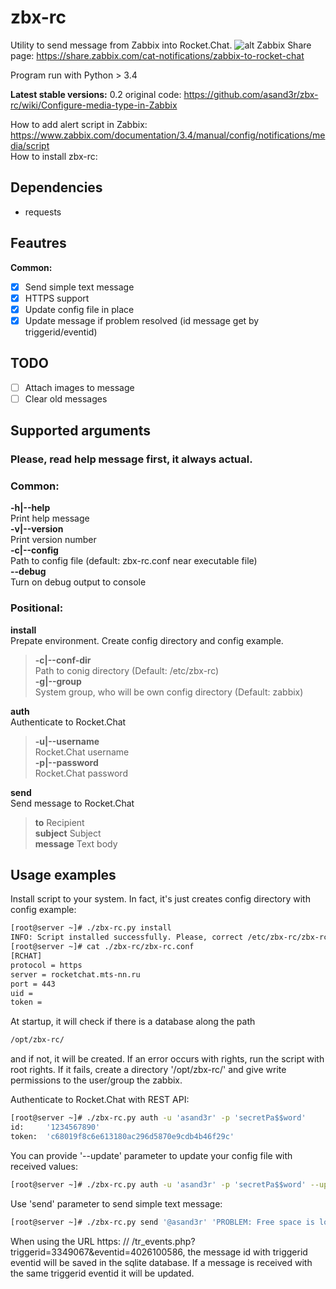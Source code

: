 # zbx-rc
Utility to send message from Zabbix into Rocket.Chat.
![alt](https://pp.userapi.com/c848736/v848736351/646ba/_MNVgbH-Pzk.jpg)
Zabbix Share page: https://share.zabbix.com/cat-notifications/zabbix-to-rocket-chat  

Program run with Python > 3.4

**Latest stable versions:** 0.2
original code: https://github.com/asand3r/zbx-rc/wiki/Configure-media-type-in-Zabbix

How to add alert script in Zabbix: https://www.zabbix.com/documentation/3.4/manual/config/notifications/media/script  
How to install zbx-rc:  

## Dependencies
 - requests

## Feautres  
**Common:**
- [x] Send simple text message
- [x] HTTPS support
- [x] Update config file in place
- [x] Update message if problem resolved (id message get by triggerid/eventid)  

## TODO  
- [ ] Attach images to message
- [ ] Clear old messages 

## Supported arguments  
### Please, read help message first, it always actual.
### Common:  
**-h|--help**  
Print help message  
**-v|--version**  
Print version number  
**-c|--config**  
Path to config file (default: zbx-rc.conf near executable file)  
**--debug**  
Turn on debug output to console

### Positional:  
**install**  
Prepate environment. Create config directory and config example.
>**-c|--conf-dir**  
>Path to conig directory (Default: /etc/zbx-rc)  
>**-g|--group**  
>System group, who will be own config directory (Default: zabbix)

**auth**  
Authenticate to Rocket.Chat  
>**-u|--username**  
>Rocket.Chat username  
>**-p|--password**  
>Rocket.Chat password

**send**  
Send message to Rocket.Chat  
>**to**          Recipient  
>**subject**     Subject  
>**message**     Text body  

## Usage examples
Install script to your system. In fact, it's just creates config directory with config example:
```bash
[root@server ~]# ./zbx-rc.py install
INFO: Script installed successfully. Please, correct /etc/zbx-rc/zbx-rc.conf file for your environment.
[root@server ~]# cat ./zbx-rc/zbx-rc.conf
[RCHAT]
protocol = https
server = rocketchat.mts-nn.ru
port = 443
uid = 
token = 
```

At startup, it will check if there is a database along the path 
```bash
/opt/zbx-rc/
```
and if not, it will be created. 
If an error occurs with rights, run the script with root rights. 
If it fails, create a directory '/opt/zbx-rc/' and give write permissions to the user/group the zabbix. 

Authenticate to Rocket.Chat with REST API:
```bash
[root@server ~]# ./zbx-rc.py auth -u 'asand3r' -p 'secretPa$$word'
id:     '1234567890'
token:  'c68019f8c6e613180ac296d5870e9cdb4b46f29c'
```
You can provide '--update' parameter to update your config file with received values:
```bash
[root@server ~]# ./zbx-rc.py auth -u 'asand3r' -p 'secretPa$$word' --update
```
Use 'send' parameter to send simple text message:
```bash
[root@server ~]# ./zbx-rc.py send '@asand3r' 'PROBLEM: Free space is low (5%)' 'Free space on disk C:\ too low - 5%'
```

When using the URL https: // <zabbix> /tr_events.php?triggerid=3349067&eventid=4026100586, the message id with triggerid eventid will be saved in the sqlite database. If a message is received with the same triggerid eventid it will be updated.